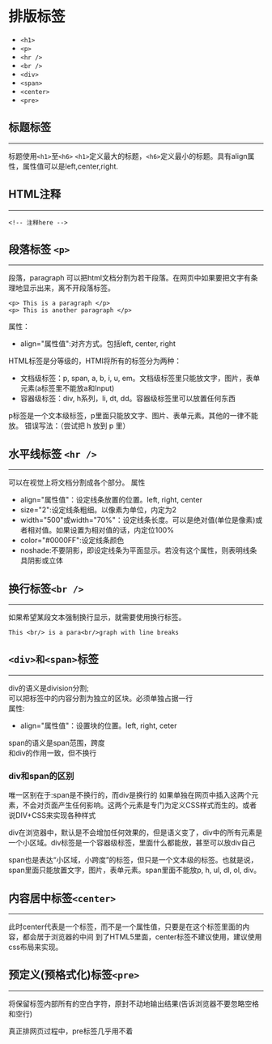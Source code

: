 # 排版标签

- ```<h1>```
- ```<p>```
- ```<hr />```
- ```<br />```
- ```<div>```
- ```<span>```
- ```<center>```
- ```<pre>```

## 标题标签
---
标题使用```<h1>```至```<h6>```
```<h1>```定义最大的标题，```<h6>```定义最小的标题。具有align属性，属性值可以是left,center,right.

## HTML注释
---
```
<!-- 注释here -->
```

## 段落标签 ```<p>```
---
段落，paragraph
可以把html文档分割为若干段落。在网页中如果要把文字有条理地显示出来，离不开段落标签。

```
<p> This is a paragraph </p>
<p> This is another paragraph </p>

```
属性：
- align="属性值":对齐方式。包括left, center, right
  
HTML标签是分等级的，HTMl将所有的标签分为两种：
- 文档级标签：p, span, a, b, i, u, em。文档级标签里只能放文字，图片，表单元素(a标签里不能放a和Input)
- 容器级标签：div, h系列，li, dt, dd。容器级标签里可以放置任何东西

p标签是一个文本级标签，p里面只能放文字、图片、表单元素。其他的一律不能放。
错误写法：（尝试把 h 放到 p 里）

## 水平线标签 ```<hr />```
---
可以在视觉上将文档分割成各个部分。
属性
- align="属性值"：设定线条放置的位置。left, right, center
- size="2":设定线条粗细。以像素为单位，内定为2
- width="500"或width="70%"：设定线条长度。可以是绝对值(单位是像素)或者相对值。如果设置为相对值的话，内定位100%
- color="#0000FF":设定线条颜色
- noshade:不要阴影，即设定线条为平面显示。若没有这个属性，则表明线条具阴影或立体

## 换行标签```<br />```
---
如果希望某段文本强制换行显示，就需要使用换行标签。
```
This <br/> is a para<br/>graph with line breaks
```

## ```<div>和<span>```标签
---
div的语义是division分割;  
可以把标签中的内容分割为独立的区块。必须单独占据一行<br/>
属性:
- align="属性值"：设置块的位置。left, right, ceter

span的语义是span范围，跨度  
和div的作用一致，但不换行

### **div和span的区别**
唯一区别在于:span是不换行的，而div是换行的
如果单独在网页中插入这两个元素，不会对页面产生任何影响。这两个元素是专门为定义CSS样式而生的。或者说DIV+CSS来实现各种样式<br/>

div在浏览器中，默认是不会增加任何效果的，但是语义变了，div中的所有元素是一个小区域。div标签是一个容器级标签，里面什么都能放，甚至可以放div自己

span也是表达“小区域，小跨度”的标签，但只是一个文本级的标签。也就是说，span里面只能放置文字，图片，表单元素。span里面不能放p, h, ul, dl, ol, div。

## 内容居中标签```<center>```
---
此时center代表是一个标签，而不是一个属性值，只要是在这个标签里面的内容，都会居于浏览器的中间
到了HTML5里面，center标签不建议使用，建议使用css布局来实现。

## 预定义(预格式化)标签```<pre>```
---
将保留标签内部所有的空白字符，原封不动地输出结果(告诉浏览器不要忽略空格和空行)
  
真正排网页过程中，pre标签几乎用不着